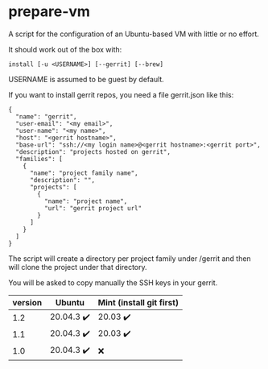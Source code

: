 # prepare-vm
A script for the configuration of an Ubuntu-based VM with little or no effort.

It should work out of the box with:
```
install [-u <USERNAME>] [--gerrit] [--brew]
```
USERNAME is assumed to be guest by default.

If you want to install gerrit repos, you need a file gerrit.json like this:

```
{
  "name": "gerrit",
  "user-email": "<my email>",
  "user-name": "<my name>",
  "host": "<gerrit hostname>",
  "base-url": "ssh://<my login name>@<gerrit hostname>:<gerrit port>",
  "description": "projects hosted on gerrit",
  "families": [
    {
      "name": "project family name",
      "description": "",
      "projects": [
        {
          "name": "project name",
          "url": "gerrit project url"
        }
      ]
    }
  ]
}
```

The script will create a directory per project family under /gerrit and
then will clone the project under that directory.

You will be asked to copy manually the SSH keys in your gerrit.

|  version | Ubuntu                     | Mint (install git first) |
| ---------| -------------------------- | -------------------------|
| 1.2      | 20.04.3 :heavy_check_mark: | 20.03 :heavy_check_mark: |
| 1.1      | 20.04.3 :heavy_check_mark: | 20.03 :heavy_check_mark: |
| 1.0      | 20.04.3 :heavy_check_mark: | :x: |

